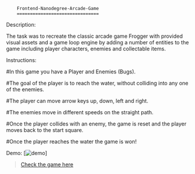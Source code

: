 		Frontend-Nanodegree-Arcade-Game
		===============================

Description:

The task was to recreate the classic arcade game Frogger with provided visual assets and a game loop engine by adding a number of entities to the game including player characters, enemies and collectable items.



Instructions:

#In this game you have a Player and Enemies (Bugs). 

#The goal of the player is to reach the water, without colliding into any one of the enemies. 

#The player can move arrow keys up, down, left and right.

#The enemies move in different speeds on the straight path. 

#Once the player collides with an enemy, the game is reset and the player moves back to the start square. 

#Once the player reaches the water the game is won!


Demo:
[![demo](./images/demo.gif)]

>[Check the game here](https://chandana-k.github.io/arcade-game/)